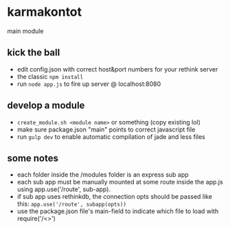# karmakontot
main module

## kick the ball
 - edit config.json with correct host&port numbers for your rethink server
 - the classic `npm install`
 - run `node app.js` to fire up server @ localhost:8080

## develop a module
  - `create_module.sh <module name>` or something (copy existing lol)
  - make sure package.json "main" points to correct javascript file
  - run `gulp dev` to enable automatic compilation of jade and less files

## some notes
 - each folder inside the /modules folder is an express sub app
 - each sub app must be manually mounted at some route inside the app.js
   using app.use('/route', sub-app).
 - if sub app uses rethinkdb, the connection opts should be passed like this:
    `app.use('/route', subapp(opts))`
 - use the package.json file's main-field to indicate which file to load with require('/<>')
